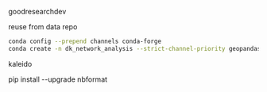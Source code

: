 
goodresearchdev

reuse from data repo

```bash
conda config --prepend channels conda-forge
conda create -n dk_network_analysis --strict-channel-priority geopandas seaborn psycopg2 contextily sqlalchemy geoalchemy2 pyarrow h3-py pyyaml plotly plotly_express==0.4.0 ipykernel
```

kaleido

pip install --upgrade nbformat